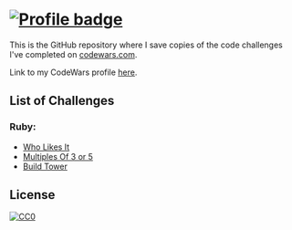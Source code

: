 
# [![Profile badge](https://www.codewars.com/users/sonny-maan/badges/large)](https://www.codewars.com/users/sonny-maan)
This is the GitHub repository where I save copies of the code challenges I've completed on [codewars.com](https://www.codewars.com/).

Link to my CodeWars profile [here](https://www.codewars.com/users/sonny-maan).  

## List of Challenges

### Ruby:
* [Who Likes It](https://github.com/sonny-maan/CodeWars/tree/master/who_likes_it)
* [Multiples Of 3 or 5](https://github.com/sonny-maan/CodeWars/tree/master/multiples_of_3_or_5)
* [Build Tower](https://github.com/sonny-maan/CodeWars/tree/master/build_tower)


## License
[![CC0](https://licensebuttons.net/p/zero/1.0/88x31.png)](https://creativecommons.org/publicdomain/zero/1.0/)
